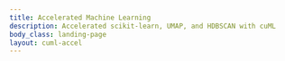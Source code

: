 ```yaml
---
title: Accelerated Machine Learning
description: Accelerated scikit-learn, UMAP, and HDBSCAN with cuML
body_class: landing-page
layout: cuml-accel
---
```


